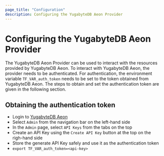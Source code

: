 ```yaml
---
page_title: "Configuration"
description: Configuring the YugabyteDB Aeon Provider
---
```


# Configuring the YugabyteDB Aeon Provider

The YugabyteDB Aeon Provider can be used to interact with the resources provided by YugabyteDB Aeon. To interact with YugabyteDB Aeon, the provider needs to be authenticated. For authentication, the environment variable `TF_VAR_auth_token` needs to be set to the token obtained from YugabyteDB Aeon. The steps to obtain and set the authentication token are given in the following section.

## Obtaining the authentication token

- Login to [YugabyteDB Aeon](https://cloud.yugabyte.com/)
- Select `Admin` from the navigation bar on the left-hand side
- In the `Admin` page, select `API Keys` from the tabs on the top
- Create an API Key using the `Create API Key` button at the top on the righ-hand side
- Store the generate API Key safely and use it as the authentication token
- `export TF_VAR_auth_token=<api-key>`